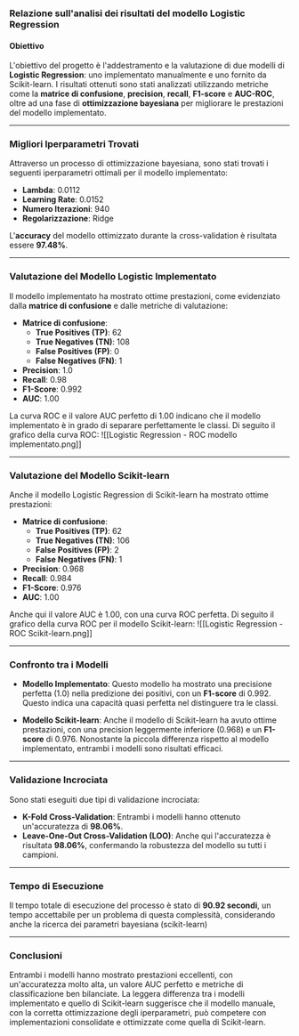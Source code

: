 ### Relazione sull'analisi dei risultati del modello Logistic Regression

#### Obiettivo

L'obiettivo del progetto è l'addestramento e la valutazione di due modelli di **Logistic Regression**: uno implementato manualmente e uno fornito da Scikit-learn. I risultati ottenuti sono stati analizzati utilizzando metriche come la **matrice di confusione**, **precision**, **recall**, **F1-score** e **AUC-ROC**, oltre ad una fase di **ottimizzazione bayesiana** per migliorare le prestazioni del modello implementato.

---

### Migliori Iperparametri Trovati

Attraverso un processo di ottimizzazione bayesiana, sono stati trovati i seguenti iperparametri ottimali per il modello implementato:

- **Lambda**: 0.0112
- **Learning Rate**: 0.0152
- **Numero Iterazioni**: 940
- **Regolarizzazione**: Ridge

L'**accuracy** del modello ottimizzato durante la cross-validation è risultata essere **97.48%**.

---

### Valutazione del Modello Logistic Implementato

Il modello implementato ha mostrato ottime prestazioni, come evidenziato dalla **matrice di confusione** e dalle metriche di valutazione:

- **Matrice di confusione**:
    - **True Positives (TP)**: 62
    - **True Negatives (TN)**: 108
    - **False Positives (FP)**: 0
    - **False Negatives (FN)**: 1
- **Precision**: 1.0
- **Recall**: 0.98
- **F1-Score**: 0.992
- **AUC**: 1.00

La curva ROC e il valore AUC perfetto di 1.00 indicano che il modello implementato è in grado di separare perfettamente le classi. Di seguito il grafico della curva ROC:
![[Logistic Regression - ROC modello implementato.png]]

---

### Valutazione del Modello Scikit-learn

Anche il modello Logistic Regression di Scikit-learn ha mostrato ottime prestazioni:

- **Matrice di confusione**:
    - **True Positives (TP)**: 62
    - **True Negatives (TN)**: 106
    - **False Positives (FP)**: 2
    - **False Negatives (FN)**: 1
- **Precision**: 0.968
- **Recall**: 0.984
- **F1-Score**: 0.976
- **AUC**: 1.00

Anche qui il valore AUC è 1.00, con una curva ROC perfetta. Di seguito il grafico della curva ROC per il modello Scikit-learn:
![[Logistic Regression - ROC Scikit-learn.png]]

---

### Confronto tra i Modelli

- **Modello Implementato**: Questo modello ha mostrato una precisione perfetta (1.0) nella predizione dei positivi, con un **F1-score** di 0.992. Questo indica una capacità quasi perfetta nel distinguere tra le classi.
    
- **Modello Scikit-learn**: Anche il modello di Scikit-learn ha avuto ottime prestazioni, con una precision leggermente inferiore (0.968) e un **F1-score** di 0.976. Nonostante la piccola differenza rispetto al modello implementato, entrambi i modelli sono risultati efficaci.
    

---

### Validazione Incrociata

Sono stati eseguiti due tipi di validazione incrociata:

- **K-Fold Cross-Validation**: Entrambi i modelli hanno ottenuto un'accuratezza di **98.06%**.
- **Leave-One-Out Cross-Validation (LOO)**: Anche qui l'accuratezza è risultata **98.06%**, confermando la robustezza del modello su tutti i campioni.

---

### Tempo di Esecuzione

Il tempo totale di esecuzione del processo è stato di **90.92 secondi**, un tempo accettabile per un problema di questa complessità, considerando anche la ricerca dei parametri bayesiana (scikit-learn)

---

### Conclusioni

Entrambi i modelli hanno mostrato prestazioni eccellenti, con un'accuratezza molto alta, un valore AUC perfetto e metriche di classificazione ben bilanciate. La leggera differenza tra i modelli implementato e quello di Scikit-learn suggerisce che il modello manuale, con la corretta ottimizzazione degli iperparametri, può competere con implementazioni consolidate e ottimizzate come quella di Scikit-learn.